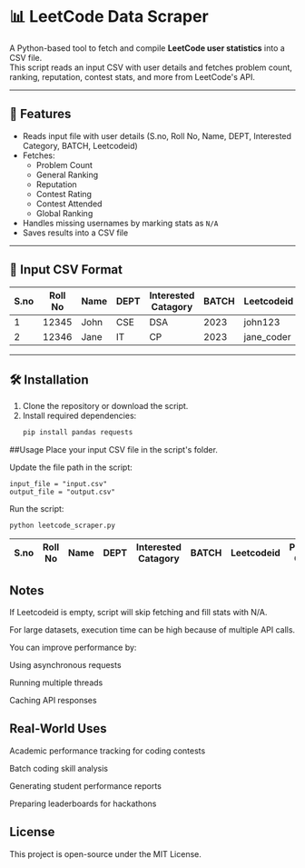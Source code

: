 # 📊 LeetCode Data Scraper

A Python-based tool to fetch and compile **LeetCode user statistics** into a CSV file.  
This script reads an input CSV with user details and fetches problem count, ranking, reputation, contest stats, and more from LeetCode's API.

---

## 🚀 Features
- Reads input file with user details (S.no, Roll No, Name, DEPT, Interested Category, BATCH, Leetcodeid)
- Fetches:
  - Problem Count
  - General Ranking
  - Reputation
  - Contest Rating
  - Contest Attended
  - Global Ranking
- Handles missing usernames by marking stats as `N/A`
- Saves results into a CSV file

---

## 📂 Input CSV Format
| S.no | Roll No | Name | DEPT | Interested Catagory | BATCH | Leetcodeid |
|------|---------|------|------|---------------------|-------|------------|
| 1    | 12345   | John | CSE  | DSA                 | 2023  | john123    |
| 2    | 12346   | Jane | IT   | CP                  | 2023  | jane_coder |

---

## 🛠 Installation
1. Clone the repository or download the script.
2. Install required dependencies:
   ```bash
   pip install pandas requests


##Usage
Place your input CSV file in the script's folder.

Update the file path in the script:

  ```
input_file = "input.csv"
output_file = "output.csv"
```
Run the script:

```
python leetcode_scraper.py
```


| S.no | Roll No | Name | DEPT | Interested Catagory | BATCH | Leetcodeid | Problem Count | General Ranking | Reputation | Contest Rating | Contest Attended | Global Ranking |
| ---- | ------- | ---- | ---- | ------------------- | ----- | ---------- | ------------- | --------------- | ---------- | -------------- | ---------------- | -------------- |


 
## Notes
If Leetcodeid is empty, script will skip fetching and fill stats with N/A.

For large datasets, execution time can be high because of multiple API calls.

You can improve performance by:

Using asynchronous requests

Running multiple threads

Caching API responses

## Real-World Uses
Academic performance tracking for coding contests

Batch coding skill analysis

Generating student performance reports

Preparing leaderboards for hackathons

## License
This project is open-source under the MIT License.
